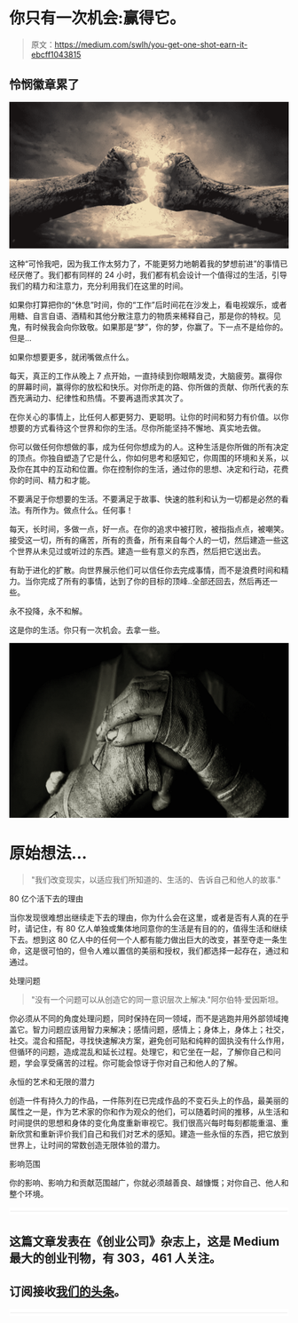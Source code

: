 # 你只有一次机会:赢得它。

> 原文：<https://medium.com/swlh/you-get-one-shot-earn-it-ebcff1043815>

## 怜悯徽章累了

![](img/97efed1e6d06703d9ed6379e9e22cde7.png)

这种“可怜我吧，因为我工作太努力了，不能更努力地朝着我的梦想前进”的事情已经厌倦了。我们都有同样的 24 小时，我们都有机会设计一个值得过的生活，引导我们的精力和注意力，充分利用我们在这里的时间。

如果你打算把你的“休息”时间，你的“工作”后时间花在沙发上，看电视娱乐，或者用糖、自言自语、酒精和其他分散注意力的物质来稀释自己，那是你的特权。见鬼，有时候我会向你致敬。如果那是“梦”，你的梦，你赢了。下一点不是给你的。但是…

如果你想要更多，就闭嘴做点什么。

每天，真正的工作从晚上 7 点开始，一直持续到你眼睛发烫，大脑疲劳。赢得你的屏幕时间，赢得你的放松和快乐。对你所走的路、你所做的贡献、你所代表的东西充满动力、纪律性和热情。不要再退而求其次了。

在你关心的事情上，比任何人都更努力、更聪明。让你的时间和努力有价值。以你想要的方式看待这个世界和你的生活。尽你所能坚持不懈地、真实地去做。

你可以做任何你想做的事，成为任何你想成为的人。这种生活是你所做的所有决定的顶点。你独自塑造了它是什么，你如何思考和感知它，你周围的环境和关系，以及你在其中的互动和位置。你在控制你的生活，通过你的思想、决定和行动，花费你的时间、精力和才能。

不要满足于你想要的生活。不要满足于故事、快速的胜利和认为一切都是必然的看法。有所作为。做点什么。任何事！

每天，长时间，多做一点，好一点。在你的追求中被打败，被指指点点，被嘲笑。接受这一切，所有的痛苦，所有的责备，所有来自每个人的一切，然后建造一些这个世界从未见过或听过的东西。建造一些有意义的东西，然后把它送出去。

有助于进化的扩散。向世界展示他们可以信任你去完成事情，而不是浪费时间和精力。当你完成了所有的事情，达到了你的目标的顶峰..全部还回去，然后再还一些。

永不投降，永不和解。

这是你的生活。你只有一次机会。去拿一些。

![](img/ab7328c59cecf894b3d117f6dfafdd54.png)

# 原始想法…

> "我们改变现实，以适应我们所知道的、生活的、告诉自己和他人的故事."

80 亿个活下去的理由

当你发现很难想出继续走下去的理由，你为什么会在这里，或者是否有人真的在乎时，请记住，有 80 亿人单独或集体地同意你的生活是有目的的，值得生活和继续下去。想到这 80 亿人中的任何一个人都有能力做出巨大的改变，甚至夺走一条生命，这是很可怕的，但令人难以置信的美丽和授权，我们都选择一起存在，通过和通过。

处理问题

> "没有一个问题可以从创造它的同一意识层次上解决."阿尔伯特·爱因斯坦。

你必须从不同的角度处理问题，同时保持在同一领域，而不是逃跑并用外部领域掩盖它。智力问题应该用智力来解决；感情问题，感情上；身体上，身体上；社交，社交。混合和搭配，寻找快速解决方案，避免创可贴和纯粹的固执没有什么作用，但循环的问题，造成混乱和延长过程。处理它，和它坐在一起，了解你自己和问题，学会享受痛苦的过程。你可能会惊讶于你对自己和他人的了解。

永恒的艺术和无限的潜力

创造一件有持久力的作品，一件陈列在已完成作品的不变石头上的作品，最美丽的属性之一是，作为艺术家的你和作为观众的他们，可以随着时间的推移，从生活和时间提供的思想和身体的变化角度重新审视它。我们很高兴每时每刻都能重温、重新欣赏和重新评价我们自己和我们对艺术的感知。建造一些永恒的东西，把它放到世界上，让时间的常数创造无限体验的潜力。

影响范围

你的影响、影响力和贡献范围越广，你就必须越善良、越慷慨；对你自己、他人和整个环境。

![](img/731acf26f5d44fdc58d99a6388fe935d.png)

## 这篇文章发表在《创业公司》杂志上，这是 Medium 最大的创业刊物，有 303，461 人关注。

## 订阅接收[我们的头条](http://growthsupply.com/the-startup-newsletter/)。

![](img/731acf26f5d44fdc58d99a6388fe935d.png)